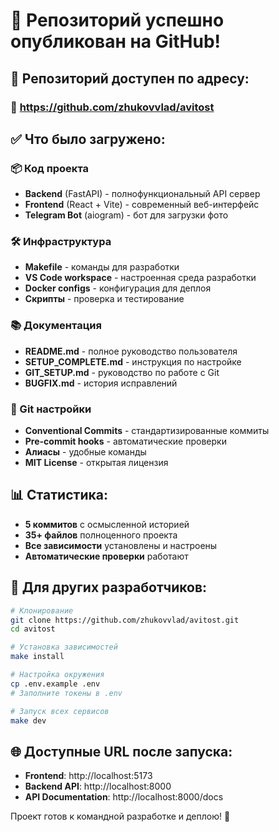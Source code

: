 # 🎉 Репозиторий успешно опубликован на GitHub!

## 📍 Репозиторий доступен по адресу:

### 🔗 https://github.com/zhukovvlad/avitost

## ✅ Что было загружено:

### 📦 Код проекта

- **Backend** (FastAPI) - полнофункциональный API сервер
- **Frontend** (React + Vite) - современный веб-интерфейс
- **Telegram Bot** (aiogram) - бот для загрузки фото

### 🛠 Инфраструктура

- **Makefile** - команды для разработки
- **VS Code workspace** - настроенная среда разработки
- **Docker configs** - конфигурация для деплоя
- **Скрипты** - проверка и тестирование

### 📚 Документация

- **README.md** - полное руководство пользователя
- **SETUP_COMPLETE.md** - инструкция по настройке
- **GIT_SETUP.md** - руководство по работе с Git
- **BUGFIX.md** - история исправлений

### 🔧 Git настройки

- **Conventional Commits** - стандартизированные коммиты
- **Pre-commit hooks** - автоматические проверки
- **Алиасы** - удобные команды
- **MIT License** - открытая лицензия

## 📊 Статистика:

- **5 коммитов** с осмысленной историей
- **35+ файлов** полноценного проекта
- **Все зависимости** установлены и настроены
- **Автоматические проверки** работают

## 🚀 Для других разработчиков:

```bash
# Клонирование
git clone https://github.com/zhukovvlad/avitost.git
cd avitost

# Установка зависимостей
make install

# Настройка окружения
cp .env.example .env
# Заполните токены в .env

# Запуск всех сервисов
make dev
```

## 🌐 Доступные URL после запуска:

- **Frontend**: http://localhost:5173
- **Backend API**: http://localhost:8000
- **API Documentation**: http://localhost:8000/docs

Проект готов к командной разработке и деплою! 🎯
